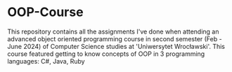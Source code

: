 # OOP-Course

This repository contains all the assignments I've done when attending an advanced object oriented programming course in second semester (Feb - June 2024) of Computer Science studies at 'Uniwersytet Wrocławski'. This course featured getting to know concepts of OOP in 3 programming languages: C#, Java, Ruby

